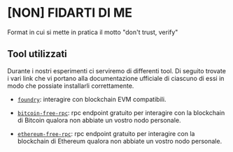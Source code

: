 # [NON] FIDARTI DI ME

Format in cui si mette in pratica il motto "don't trust, verify"

## Tool utilizzati

Durante i nostri esperimenti ci serviremo di differenti tool. Di seguito trovate i vari link che vi portano alla documentazione ufficiale di ciascuno di essi in modo che possiate installarli correttamente.

- [`foundry`](https://getfoundry.sh/): interagire con blockchain EVM compatibili.

- [`bitcoin-free-rpc`](https://bitcoin-rpc.publicnode.com/): rpc endpoint gratuito per interagire con la blockchain di Bitcoin qualora non abbiate un vostro nodo personale.

- [`ethereum-free-rpc`](https://ethereum.publicnode.com/): rpc endpoint gratuito per interagire con la blockchain di Ethereum qualora non abbiate un vostro nodo personale.
